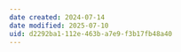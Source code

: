```yaml
---
date created: 2024-07-14
date modified: 2025-07-10
uid: d2292ba1-112e-463b-a7e9-f3b17fb48a40
---
```

